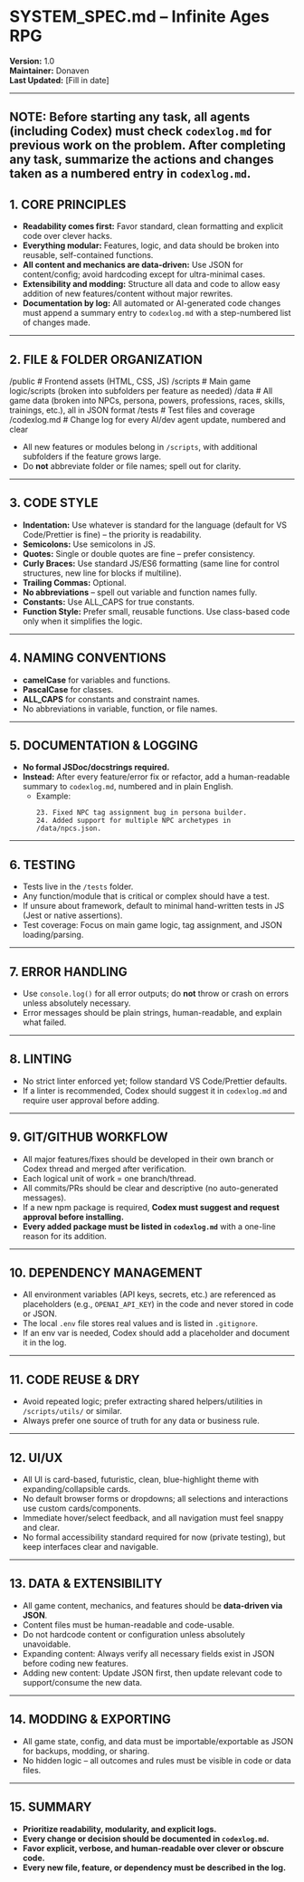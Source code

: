 # SYSTEM_SPEC.md – Infinite Ages RPG

**Version:** 1.0  
**Maintainer:** Donaven  
**Last Updated:** [Fill in date]


---
NOTE: Before starting any task, all agents (including Codex) must check `codexlog.md` for previous work on the problem. 
After completing any task, summarize the actions and changes taken as a numbered entry in `codexlog.md`.
---

## 1. CORE PRINCIPLES

- **Readability comes first:** Favor standard, clean formatting and explicit code over clever hacks.
- **Everything modular:** Features, logic, and data should be broken into reusable, self-contained functions.
- **All content and mechanics are data-driven:** Use JSON for content/config; avoid hardcoding except for ultra-minimal cases.
- **Extensibility and modding:** Structure all data and code to allow easy addition of new features/content without major rewrites.
- **Documentation by log:** All automated or AI-generated code changes must append a summary entry to `codexlog.md` with a step-numbered list of changes made.

---

## 2. FILE & FOLDER ORGANIZATION

/public # Frontend assets (HTML, CSS, JS)
/scripts # Main game logic/scripts (broken into subfolders per feature as needed)
/data # All game data (broken into NPCs, persona, powers, professions, races, skills, trainings, etc.), all in JSON format
/tests # Test files and coverage
/codexlog.md # Change log for every AI/dev agent update, numbered and clear

- All new features or modules belong in `/scripts`, with additional subfolders if the feature grows large.
- Do **not** abbreviate folder or file names; spell out for clarity.

---

## 3. CODE STYLE

- **Indentation:** Use whatever is standard for the language (default for VS Code/Prettier is fine) – the priority is readability.
- **Semicolons:** Use semicolons in JS.
- **Quotes:** Single or double quotes are fine – prefer consistency.
- **Curly Braces:** Use standard JS/ES6 formatting (same line for control structures, new line for blocks if multiline).
- **Trailing Commas:** Optional.
- **No abbreviations** – spell out variable and function names fully.
- **Constants:** Use ALL_CAPS for true constants.
- **Function Style:** Prefer small, reusable functions. Use class-based code only when it simplifies the logic.

---

## 4. NAMING CONVENTIONS

- **camelCase** for variables and functions.
- **PascalCase** for classes.
- **ALL_CAPS** for constants and constraint names.
- No abbreviations in variable, function, or file names.

---

## 5. DOCUMENTATION & LOGGING

- **No formal JSDoc/docstrings required.**
- **Instead:** After every feature/error fix or refactor, add a human-readable summary to `codexlog.md`, numbered and in plain English.
  - Example:  
    ```
    23. Fixed NPC tag assignment bug in persona builder.
    24. Added support for multiple NPC archetypes in /data/npcs.json.
    ```

---

## 6. TESTING

- Tests live in the `/tests` folder.
- Any function/module that is critical or complex should have a test.
- If unsure about framework, default to minimal hand-written tests in JS (Jest or native assertions).
- Test coverage: Focus on main game logic, tag assignment, and JSON loading/parsing.

---

## 7. ERROR HANDLING

- Use `console.log()` for all error outputs; do **not** throw or crash on errors unless absolutely necessary.
- Error messages should be plain strings, human-readable, and explain what failed.

---

## 8. LINTING

- No strict linter enforced yet; follow standard VS Code/Prettier defaults.
- If a linter is recommended, Codex should suggest it in `codexlog.md` and require user approval before adding.

---

## 9. GIT/GITHUB WORKFLOW

- All major features/fixes should be developed in their own branch or Codex thread and merged after verification.
- Each logical unit of work = one branch/thread.
- All commits/PRs should be clear and descriptive (no auto-generated messages).
- If a new npm package is required, **Codex must suggest and request approval before installing.**
- **Every added package must be listed in `codexlog.md`** with a one-line reason for its addition.

---

## 10. DEPENDENCY MANAGEMENT

- All environment variables (API keys, secrets, etc.) are referenced as placeholders (e.g., `OPENAI_API_KEY`) in the code and never stored in code or JSON.
- The local `.env` file stores real values and is listed in `.gitignore`.
- If an env var is needed, Codex should add a placeholder and document it in the log.

---

## 11. CODE REUSE & DRY

- Avoid repeated logic; prefer extracting shared helpers/utilities in `/scripts/utils/` or similar.
- Always prefer one source of truth for any data or business rule.

---

## 12. UI/UX

- All UI is card-based, futuristic, clean, blue-highlight theme with expanding/collapsible cards.
- No default browser forms or dropdowns; all selections and interactions use custom cards/components.
- Immediate hover/select feedback, and all navigation must feel snappy and clear.
- No formal accessibility standard required for now (private testing), but keep interfaces clear and navigable.

---

## 13. DATA & EXTENSIBILITY

- All game content, mechanics, and features should be **data-driven via JSON**.
- Content files must be human-readable and code-usable.
- Do not hardcode content or configuration unless absolutely unavoidable.
- Expanding content: Always verify all necessary fields exist in JSON before coding new features.
- Adding new content: Update JSON first, then update relevant code to support/consume the new data.

---

## 14. MODDING & EXPORTING

- All game state, config, and data must be importable/exportable as JSON for backups, modding, or sharing.
- No hidden logic – all outcomes and rules must be visible in code or data files.

---

## 15. SUMMARY

- **Prioritize readability, modularity, and explicit logs.**
- **Every change or decision should be documented in `codexlog.md`.**
- **Favor explicit, verbose, and human-readable over clever or obscure code.**
- **Every new file, feature, or dependency must be described in the log.**